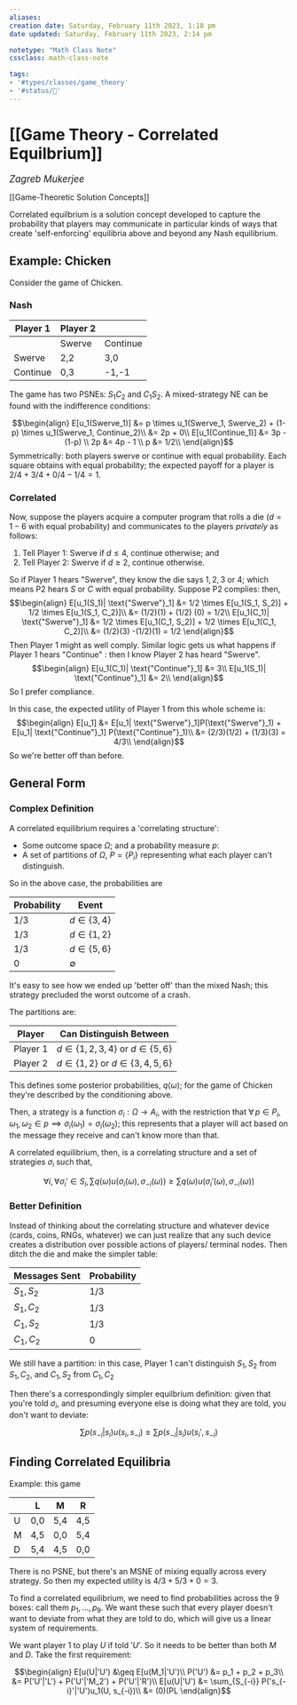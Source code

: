 ```yaml
---
aliases:
creation date: Saturday, February 11th 2023, 1:18 pm
date updated: Saturday, February 11th 2023, 2:14 pm

notetype: "Math Class Note"
cssclass: math-class-note

tags: 
- '#types/classes/game_theory'
- '#status/🚧'
---
```


# [[Game Theory - Correlated Equilbrium]]
<span style = "font-size:120%"><i >Zagreb Mukerjee </i></span>

[[Game-Theoretic Solution Concepts]]


Correlated equilbrium is a solution concept developed to capture the probability that players may communicate in particular kinds of ways that create 'self-enforcing' equilibria above and beyond any Nash equilibrium. 

## Example: Chicken

Consider the game of Chicken.

### Nash

| Player 1 | Player 2 |          |
| -------- | -------- | -------- |
|          | Swerve   | Continue |
| Swerve   | 2,2      | 3,0      |
| Continue | 0,3      | -1,-1    |

The game has two PSNEs: $S_1C_2$ and $C_1 S_2$. A mixed-strategy NE can be found with the indifference conditions: 

$$\begin{align}
E[u_1(Swerve_1)] &= p \times u_1(Swerve_1, Swerve_2) + (1-p) \times u_1(Swerve_1, Continue_2)\\
&= 2p + 0\\
E[u_1(Continue_1)] &= 3p -(1-p) \\
2p &= 4p - 1 \\
p &= 1/2\\
\end{align}$$
Symmetrically: both players swerve or continue with equal probability. Each square obtains with equal probability; the expected payoff for a player is $2/4 + 3/4 + 0/4 -1/4 = 1$. 

### Correlated
Now, suppose the players acquire a computer program that rolls a die ($d= 1-6$ with equal probability) and communicates to the players *privately* as follows: 

1) Tell Player 1: Swerve if $d \leq 4$, continue otherwise; and 
2) Tell Player 2: Swerve if $d \geq 2$, continue otherwise. 

So if Player 1 hears "Swerve", they know the die says $1,2,3$ or $4$; which means P2 hears $S$ or $C$ with equal probability. Suppose P2 complies: then, 
$$\begin{align}
E[u_1(S_1)| \text{"Swerve"}_1] &= 1/2 \times E[u_1(S_1, S_2)] + 1/2 \times E[u_1(S_1, C_2)]\\
&= (1/2)(1) + (1/2) (0) = 1/2\\
E[u_1(C_1)| \text{"Swerve"}_1] &= 1/2 \times E[u_1(C_1, S_2)] + 1/2 \times E[u_1(C_1, C_2)]\\
&=  (1/2)(3) -(1/2)(1) = 1/2
\end{align}$$
Then Player 1 might as well comply. Similar logic gets us what happens if Player 1 hears "Continue" : then I know Player 2 has heard "Swerve". 
$$\begin{align}
E[u_1(C_1)| \text{"Continue"}_1] &= 3\\ 
E[u_1(S_1)| \text{"Continue"}_1] &= 2\\
\end{align}$$
So I prefer compliance.


In this case, the expected utility of Player 1 from this whole scheme is: 
$$\begin{align}
E[u_1] &= E[u_1| \text{"Swerve"}_1]P(\text{"Swerve"}_1) + E[u_1| \text{"Continue"}_1] P(\text{"Continue"}_1)\\
&= (2/3)(1/2) + (1/3)(3) = 4/3\\
\end{align}$$
So we're better off than before. 



## General Form

### Complex Definition

A correlated equilibrium requires a 'correlating structure': 
- Some outcome space $\Omega$;  and a probability measure $p$:
- A set of partitions of $\Omega$, $P = \{P_i\}$  representing what each player can't distinguish.

So in the above case, the probabilities are 

| Probability | Event           |
 | ----------- | --------------- |
| $1/3$       | $d \in \{3,4\}$ |
| $1/3$       | $d \in \{1,2\}$  |
|$1/3$       |          $d \in \{ 5,6\}$ |
| 0           |               $\emptyset$  |

It's easy to see how we ended up 'better off' than the mixed Nash; this strategy precluded the worst outcome of a crash. 

The partitions are: 

| Player | Can Distinguish Between |
| ------ | --------- |
| Player 1       | $d \in \{1,2, 3,4\}$ or $d \in \{5,6\}$ |
| Player 2       | $d \in \{1,2\}$ or $d \in \{3, 4,5, 6\}$

This defines some posterior probabilities, $q(\omega)$; for the game of Chicken they're described by the conditioning above. 

Then, a strategy is a function $\sigma_i: \Omega \to A_i$, with the restriction that $\forall \, p \in P_i, \;\omega_1, \omega_2 \in p \implies \sigma_i(\omega_1) = \sigma_i(\omega_2)$; this represents that a player will act based on the message they receive and can't know more than that. 

A correlated equilibrium, then, is a correlating structure and a set of strategies $\sigma_i$ such that, 

$$  \forall i, \forall \sigma_i' \in S_i,  \sum q(\omega)u(\sigma_i(\omega), \sigma_{-i}(\omega)) \geq \sum q(\omega)u(\sigma_i'(\omega), \sigma_{-i}(\omega))$$
### Better Definition

Instead of thinking about the correlating structure and whatever device (cards, coins, RNGs, whatever) we can just realize that any such device creates a distribution over possible actions of players/ terminal nodes. Then ditch the die and make the simpler table:

| Messages Sent | Probability | 
| ---------------- | ----------- | 
| $S_1, S_2$       | $1/3$       | 
| $S_1, C_2$       | $1/3$       | 
| $C_1, S_2$       | $1/3$       | 
| $C_1, C_2$       | 0           |

We still have a partition: in this case, Player 1 can't distinguish $S_1, S_2$ from $S_1, C_2$, and $C_1, S_2$ from $C_1, C_2$ 

Then there's a correspondingly simpler equilbrium definition: given that you're told $\sigma_i$, and presuming everyone else is doing what they are told, you don't want to deviate: 

$$ \sum p(s_{-i}|s_i) u(s_i, s_{-i}) \geq  \sum p(s_{-i}|s_i) u(s_i', s_{-i}) $$



## Finding Correlated Equilibria


Example: this game 

|   | L   | M   | R   |
| -------- | --- | --- | --- |
| U        | 0,0 | 5,4 | 4,5 |
| M        | 4,5 | 0,0 | 5,4 |
| D        | 5,4 | 4,5 | 0,0    |

There is no PSNE, but there's an MSNE of mixing equally across every strategy. So then my expected utility is $4/3 + 5/3 + 0 = 3$. 

To find a correlated equilibrium, we need to find probabilities across the $9$ boxes: call them $p_1, \ldots, p_9$. We want these such that every player doesn't want to deviate from what they are told to do, which will give us a linear system of requirements. 

We want player 1 to play $U$ if told $'U'$. So it needs to be better than both $M$ and $D$. Take the first requirement:  

$$\begin{align}
E[u(U|'U') &\geq E[u(M_1|'U')\\
P('U') &= p_1 + p_2 + p_3\\ 
&= P('U'|'L') + P('U'|'M_2') + P('U'|'R')\\
E[u(U|'U') &= \sum_{S_{-i}} P('s_{-i}'|'U')u_1(U, s_{-i})\\
&= (0)(PL 
\end{align}$$
